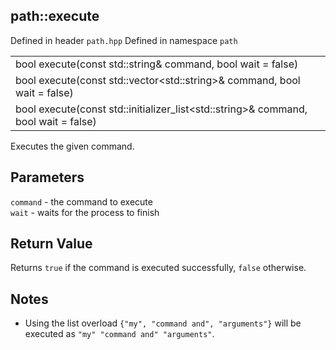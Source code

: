 ## path::execute
Defined in header `path.hpp`
Defined in namespace `path`

| |
| --- |
| bool execute(const std::string& command, bool wait = false) |
| bool execute(const std::vector\<std::string>& command, bool wait = false) |
| bool execute(const std::initializer_list\<std::string>& command, bool wait = false) |

Executes the given command.

## Parameters
`command` - the command to execute \
`wait` - waits for the process to finish

## Return Value
Returns `true` if the command is executed successfully, `false` otherwise.

## Notes
- Using the list overload `{"my", "command and", "arguments"}` will be executed as `"my" "command and" "arguments"`.

